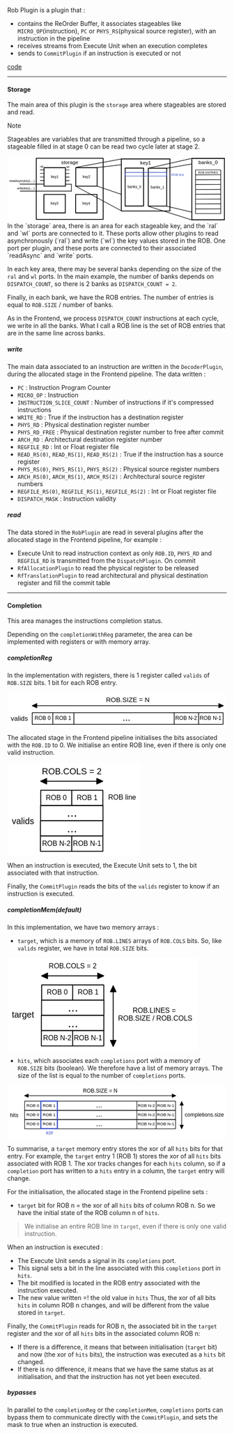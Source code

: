 Rob Plugin is a plugin that :
- contains the ReOrder Buffer, it associates stageables like `MICRO_OP`(instruction), `PC` or `PHYS_RS`(physical source register), with an instruction in the pipeline
- receives streams from Execute Unit when an execution completes
- sends to `CommitPlugin` if an instruction is executed or not

[code](https://github.com/SpinalHDL/NaxRiscv/blob/main/src/main/scala/naxriscv/misc/RobPlugin.scala)

___
#### Storage

The main area of this plugin is the `storage` area where stageables are stored and read.

> [!NOTE] 
> Stageables are variables that are transmitted through a pipeline, so a stageable filled in at stage 0 can be read two cycle later at stage 2.

<svg version="1.1" xmlns="http://www.w3.org/2000/svg" viewBox="0 0 1093.0381947654137 326.9893138153875" width="1093.0381947654137" height="326.9893138153875">
  <!-- svg-source:excalidraw -->
  
  <defs>
    <style class="style-fonts">
      @font-face {
        font-family: "Virgil";
        src: url("https://excalidraw.com/Virgil.woff2");
      }
      @font-face {
        font-family: "Cascadia";
        src: url("https://excalidraw.com/Cascadia.woff2");
      }
    </style>
  </defs>
  <rect x="0" y="0" width="1093.0381947654137" height="326.9893138153875" fill="#ffffff"></rect><g stroke-linecap="round" transform="translate(144.3067767038209 10) rotate(0 166.70339592942406 152.1282356295837)"><path d="M0 0 C84.71 0, 169.42 0, 333.41 0 M0 0 C99.77 0, 199.53 0, 333.41 0 M333.41 0 C333.41 116.28, 333.41 232.56, 333.41 304.26 M333.41 0 C333.41 75.03, 333.41 150.06, 333.41 304.26 M333.41 304.26 C247.17 304.26, 160.93 304.26, 0 304.26 M333.41 304.26 C200.56 304.26, 67.71 304.26, 0 304.26 M0 304.26 C0 206.93, 0 109.61, 0 0 M0 304.26 C0 194.81, 0 85.37, 0 0" stroke="#000000" stroke-width="4" fill="none"></path></g><g transform="translate(268.01017263324496 15) rotate(0 43 14.5)"><text x="43" y="23" font-family="Helvetica, Segoe UI Emoji" font-size="25.43648924732513px" fill="#000000" text-anchor="middle" style="white-space: pre;" direction="ltr">storage</text></g><g stroke-linecap="round" transform="translate(341.0714407516657 56.91379721511112) rotate(0 53.2904298462913 46.00284969637113)"><path d="M0 0 C26.21 0, 52.41 0, 106.58 0 M0 0 C24.23 0, 48.47 0, 106.58 0 M106.58 0 C106.58 27.66, 106.58 55.32, 106.58 92.01 M106.58 0 C106.58 26.26, 106.58 52.51, 106.58 92.01 M106.58 92.01 C79.55 92.01, 52.52 92.01, 0 92.01 M106.58 92.01 C75.58 92.01, 44.57 92.01, 0 92.01 M0 92.01 C0 57.22, 0 22.44, 0 0 M0 92.01 C0 68.61, 0 45.22, 0 0" stroke="#000000" stroke-width="4" fill="none"></path></g><g transform="translate(374.861870597957 92.41664691148225) rotate(0 19.5 10.5)"><text x="19.5" y="16" font-family="Helvetica, Segoe UI Emoji" font-size="18.052497138800483px" fill="#000000" text-anchor="middle" style="white-space: pre;" direction="ltr">key2</text></g><g stroke-linecap="round" transform="translate(183.02204625027184 56.91379721511112) rotate(0 53.2904298462913 46.00284969637113)"><path d="M0 0 C34.46 0, 68.92 0, 106.58 0 M0 0 C34.66 0, 69.32 0, 106.58 0 M106.58 0 C106.58 21.04, 106.58 42.07, 106.58 92.01 M106.58 0 C106.58 26.48, 106.58 52.96, 106.58 92.01 M106.58 92.01 C72.16 92.01, 37.73 92.01, 0 92.01 M106.58 92.01 C70.15 92.01, 33.72 92.01, 0 92.01 M0 92.01 C0 64.48, 0 36.96, 0 0 M0 92.01 C0 57.53, 0 23.05, 0 0" stroke="#000000" stroke-width="4" fill="none"></path></g><g transform="translate(216.81247609656316 92.41664691148225) rotate(0 19.5 10.5)"><text x="19.5" y="16" font-family="Helvetica, Segoe UI Emoji" font-size="18.052497138800483px" fill="#000000" text-anchor="middle" style="white-space: pre;" direction="ltr">key1</text></g><g stroke-linecap="round" transform="translate(340.3882301126107 189.9121349511544) rotate(0 53.2904298462913 46.00284969637112)"><path d="M0 0 C29.1 0, 58.2 0, 106.58 0 M0 0 C21.46 0, 42.91 0, 106.58 0 M106.58 0 C106.58 30.52, 106.58 61.05, 106.58 92.01 M106.58 0 C106.58 29.97, 106.58 59.94, 106.58 92.01 M106.58 92.01 C77.11 92.01, 47.64 92.01, 0 92.01 M106.58 92.01 C73.29 92.01, 40 92.01, 0 92.01 M0 92.01 C0 62.05, 0 32.1, 0 0 M0 92.01 C0 72.95, 0 53.9, 0 0" stroke="#000000" stroke-width="4" fill="none"></path></g><g transform="translate(374.178659958902 225.41498464752553) rotate(0 19.5 10.5)"><text x="19.5" y="16" font-family="Helvetica, Segoe UI Emoji" font-size="18.052497138800483px" fill="#000000" text-anchor="middle" style="white-space: pre;" direction="ltr">key4</text></g><g stroke-linecap="round" transform="translate(182.33883561121684 189.9121349511544) rotate(0 53.2904298462913 46.00284969637112)"><path d="M0 0 C28.05 0, 56.11 0, 106.58 0 M0 0 C39.54 0, 79.07 0, 106.58 0 M106.58 0 C106.58 27.11, 106.58 54.22, 106.58 92.01 M106.58 0 C106.58 18.42, 106.58 36.84, 106.58 92.01 M106.58 92.01 C76.35 92.01, 46.12 92.01, 0 92.01 M106.58 92.01 C79.86 92.01, 53.13 92.01, 0 92.01 M0 92.01 C0 61.47, 0 30.94, 0 0 M0 92.01 C0 68.76, 0 45.52, 0 0" stroke="#000000" stroke-width="4" fill="none"></path></g><g transform="translate(216.12926545750815 225.41498464752553) rotate(0 19.5 10.5)"><text x="19.5" y="16" font-family="Helvetica, Segoe UI Emoji" font-size="18.052497138800483px" fill="#000000" text-anchor="middle" style="white-space: pre;" direction="ltr">key3</text></g><g stroke-linecap="round"><g transform="translate(341.98238827040575 55.54737593700111) rotate(0 113.41296608313277 -20.95179293102052)"><path d="M0 0 C48.41 -8.94, 96.82 -17.89, 226.83 -41.9 M0 0 C48.03 -8.87, 96.07 -17.75, 226.83 -41.9" stroke="#000000" stroke-width="2" fill="none"></path></g></g><mask></mask><g stroke-linecap="round"><g transform="translate(341.0714407516657 149.3749703672234) rotate(0 113.41296608313277 61.033483755581486)"><path d="M0 0 C52.75 28.39, 105.5 56.77, 226.83 122.07 M0 0 C57.57 30.98, 115.14 61.96, 226.83 122.07" stroke="#000000" stroke-width="2" fill="none"></path></g></g><mask></mask><g stroke-linecap="round"><g transform="translate(447.19682668487826 148.46402284848338) rotate(0 180.82308246989442 61.94443127432151)"><path d="M0 0 C87.97 30.13, 175.93 60.27, 361.65 123.89 M0 0 C90.74 31.09, 181.49 62.17, 361.65 123.89" stroke="#000000" stroke-width="2" fill="none"></path></g></g><mask></mask><g stroke-linecap="round"><g transform="translate(448.1077742036183 56.45832345574115) rotate(0 181.73402998863443 -21.407266690390514)"><path d="M0 0 C76.44 -9, 152.87 -18.01, 363.47 -42.81 M0 0 C133.6 -15.74, 267.21 -31.48, 363.47 -42.81" stroke="#000000" stroke-width="2" fill="none"></path></g></g><mask></mask><g stroke-linecap="round" transform="translate(567.8973729179312 13.643790074960066) rotate(0 121.15601999242296 129.35454766108316)"><path d="M0 0 L242.31 0 L242.31 258.71 L0 258.71" stroke="none" stroke-width="0" fill="#ffffff"></path><path d="M0 0 C64.86 0, 129.72 0, 242.31 0 M0 0 C74.87 0, 149.74 0, 242.31 0 M242.31 0 C242.31 61.22, 242.31 122.44, 242.31 258.71 M242.31 0 C242.31 68.64, 242.31 137.28, 242.31 258.71 M242.31 258.71 C163.6 258.71, 84.9 258.71, 0 258.71 M242.31 258.71 C182.06 258.71, 121.8 258.71, 0 258.71 M0 258.71 C0 164.78, 0 70.85, 0 0 M0 258.71 C0 205.17, 0 151.64, 0 0" stroke="#000000" stroke-width="4" fill="none"></path></g><g transform="translate(661.5533929103542 18.643790074960066) rotate(0 27.5 14.5)"><text x="27.5" y="23" font-family="Helvetica, Segoe UI Emoji" font-size="25.40912937334252px" fill="#000000" text-anchor="middle" style="white-space: pre;" direction="ltr">key1</text></g><g stroke-linecap="round" transform="translate(587.0272708114717 59.1911660119612) rotate(0 46.00284969637113 94.2830681895923)"><path d="M0 0 C24.58 0, 49.15 0, 92.01 0 M0 0 C18.79 0, 37.59 0, 92.01 0 M92.01 0 C92.01 47.04, 92.01 94.08, 92.01 188.57 M92.01 0 C92.01 55.63, 92.01 111.27, 92.01 188.57 M92.01 188.57 C61.06 188.57, 30.11 188.57, 0 188.57 M92.01 188.57 C60.94 188.57, 29.87 188.57, 0 188.57 M0 188.57 C0 138.95, 0 89.33, 0 0 M0 188.57 C0 149.64, 0 110.71, 0 0" stroke="#000000" stroke-width="4" fill="none"></path></g><g transform="translate(598.5301205078429 142.9742342015535) rotate(0 34.5 10.5)"><text x="34.5" y="16" font-family="Helvetica, Segoe UI Emoji" font-size="18.023230635767536px" fill="#000000" text-anchor="middle" style="white-space: pre;" direction="ltr">banks_0</text></g><g stroke-linecap="round" transform="translate(702.2621319320845 59.646639771331195) rotate(0 46.00284969637113 94.2830681895923)"><path d="M0 0 C25.87 0, 51.73 0, 92.01 0 M0 0 C27.65 0, 55.31 0, 92.01 0 M92.01 0 C92.01 70.02, 92.01 140.04, 92.01 188.57 M92.01 0 C92.01 71.36, 92.01 142.73, 92.01 188.57 M92.01 188.57 C68.44 188.57, 44.88 188.57, 0 188.57 M92.01 188.57 C58.64 188.57, 25.27 188.57, 0 188.57 M0 188.57 C0 135.88, 0 83.19, 0 0 M0 188.57 C0 148.78, 0 109, 0 0" stroke="#000000" stroke-width="4" fill="none"></path></g><g transform="translate(713.7649816284556 143.4297079609235) rotate(0 34.5 10.5)"><text x="34.5" y="16" font-family="Helvetica, Segoe UI Emoji" font-size="18.023230635767536px" fill="#000000" text-anchor="middle" style="white-space: pre;" direction="ltr">banks_1</text></g><g stroke-linecap="round"><g transform="translate(704.9949744883045 59.1911660119612) rotate(0 107.03633345195263 -24.140109246610578)"><path d="M0 0 C43.39 -9.78, 86.77 -19.57, 214.07 -48.28 M0 0 C51.83 -11.69, 103.67 -23.38, 214.07 -48.28" stroke="#000000" stroke-width="2" fill="none"></path></g></g><mask></mask><g stroke-linecap="round"><g transform="translate(792.4459362873467 60.10211353070122) rotate(0 145.29612923903355 -24.595583005980586)"><path d="M0 0 C84.92 -14.37, 169.84 -28.75, 290.59 -49.19 M0 0 C66.93 -11.33, 133.86 -22.66, 290.59 -49.19" stroke="#000000" stroke-width="2" fill="none"></path></g></g><mask></mask><g stroke-linecap="round"><g transform="translate(701.8066581727145 248.66824990988582) rotate(0 108.85822848943266 34.16053195275083)"><path d="M0 0 C53.71 16.85, 107.42 33.71, 217.72 68.32 M0 0 C79.09 24.82, 158.17 49.64, 217.72 68.32" stroke="#000000" stroke-width="2" fill="none"></path></g></g><mask></mask><g stroke-linecap="round"><g transform="translate(793.8123575654568 248.66824990988582) rotate(0 143.9297079609235 33.70505819338082)"><path d="M0 0 C93.19 21.82, 186.37 43.64, 287.86 67.41 M0 0 C107.47 25.17, 214.95 50.34, 287.86 67.41" stroke="#000000" stroke-width="2" fill="none"></path></g></g><mask></mask><g stroke-linecap="round" transform="translate(919.5231151515798 10.910947518740045) rotate(0 81.074329167862 152.58370938895374)"><path d="M0 0 L162.15 0 L162.15 305.17 L0 305.17" stroke="none" stroke-width="0" fill="#ffffff"></path><path d="M0 0 C48.23 0, 96.46 0, 162.15 0 M0 0 C54.01 0, 108.02 0, 162.15 0 M162.15 0 C162.15 106.96, 162.15 213.92, 162.15 305.17 M162.15 0 C162.15 97.54, 162.15 195.07, 162.15 305.17 M162.15 305.17 C98.29 305.17, 34.42 305.17, 0 305.17 M162.15 305.17 C107.77 305.17, 53.38 305.17, 0 305.17 M0 305.17 C0 196.98, 0 88.8, 0 0 M0 305.17 C0 216.82, 0 128.46, 0 0" stroke="#000000" stroke-width="4" fill="none"></path></g><g transform="translate(952.0974443194417 15.910947518740045) rotate(0 48.5 14.5)"><text x="48.5" y="23" font-family="Helvetica, Segoe UI Emoji" font-size="25.358109722620664px" fill="#000000" text-anchor="middle" style="white-space: pre;" direction="ltr">banks_0</text></g><g stroke-linecap="round" transform="translate(937.7420655263802 68.30064119936142) rotate(0 62.85537879306156 108.48802301672093)"><path d="M0 0 L125.71 0 L125.71 216.98 L0 216.98" stroke="none" stroke-width="0" fill="#ffffff"></path><path d="M0 0 C30.11 0, 60.22 0, 125.71 0 M0 0 C45.36 0, 90.71 0, 125.71 0 M125.71 0 C125.71 51.54, 125.71 103.07, 125.71 216.98 M125.71 0 C125.71 64.97, 125.71 129.95, 125.71 216.98 M125.71 216.98 C78.15 216.98, 30.59 216.98, 0 216.98 M125.71 216.98 C90.38 216.98, 55.04 216.98, 0 216.98 M0 216.98 C0 154.68, 0 92.39, 0 0 M0 216.98 C0 165.47, 0 113.96, 0 0" stroke="#000000" stroke-width="2" fill="none"></path></g><g stroke-linecap="round"><g transform="translate(938.0091002283018 92.66737923941119) rotate(0 62.474864540465774 -0.2192100510191608)"><path d="M0 0 C49.47 -0.17, 98.94 -0.35, 124.95 -0.44 M0 0 C34.33 -0.12, 68.66 -0.24, 124.95 -0.44" stroke="#000000" stroke-width="2" fill="none"></path></g></g><mask></mask><g stroke-linecap="round"><g transform="translate(938.228310279321 116.99969490254) rotate(0 62.474864540465774 -0.2192100510191608)"><path d="M0 0 C43.71 -0.15, 87.43 -0.31, 124.95 -0.44 M0 0 C38.07 -0.13, 76.14 -0.27, 124.95 -0.44" stroke="#000000" stroke-width="2" fill="none"></path></g></g><mask></mask><g stroke-linecap="round"><g transform="translate(938.228310279321 140.6743804126112) rotate(0 62.474864540465774 -0.2192100510191608)"><path d="M0 0 C35.88 -0.13, 71.76 -0.25, 124.95 -0.44 M0 0 C30.86 -0.11, 61.72 -0.22, 124.95 -0.44" stroke="#000000" stroke-width="2" fill="none"></path></g></g><mask></mask><g stroke-linecap="round"><g transform="translate(938.6667303813595 165.66432622879753) rotate(0 62.474864540465774 -0.2192100510191608)"><path d="M0 0 C27.56 -0.1, 55.13 -0.19, 124.95 -0.44 M0 0 C46.14 -0.16, 92.27 -0.32, 124.95 -0.44" stroke="#000000" stroke-width="2" fill="none"></path></g></g><mask></mask><g stroke-linecap="round"><g transform="translate(937.8994952027923 189.22940671335914) rotate(0 62.474864540465774 -0.2192100510191608)"><path d="M0 0 C48.17 -0.17, 96.34 -0.34, 124.95 -0.44 M0 0 C37.31 -0.13, 74.63 -0.26, 124.95 -0.44" stroke="#000000" stroke-width="2" fill="none"></path></g></g><mask></mask><g stroke-linecap="round"><g transform="translate(938.1187052538114 213.56172237648795) rotate(0 62.474864540465774 -0.2192100510191608)"><path d="M0 0 C38.84 -0.14, 77.67 -0.27, 124.95 -0.44 M0 0 C47.12 -0.17, 94.24 -0.33, 124.95 -0.44" stroke="#000000" stroke-width="2" fill="none"></path></g></g><mask></mask><g stroke-linecap="round"><g transform="translate(938.1187052538114 237.23640788655914) rotate(0 62.474864540465774 -0.2192100510191608)"><path d="M0 0 C36.43 -0.13, 72.86 -0.26, 124.95 -0.44 M0 0 C41.42 -0.15, 82.85 -0.29, 124.95 -0.44" stroke="#000000" stroke-width="2" fill="none"></path></g></g><mask></mask><g stroke-linecap="round"><g transform="translate(938.5571253558498 262.2263537027455) rotate(0 62.474864540465774 -0.21921005101916435)"><path d="M0 0 C31.01 -0.11, 62.02 -0.22, 124.95 -0.44 M0 0 C39.33 -0.14, 78.67 -0.28, 124.95 -0.44" stroke="#000000" stroke-width="2" fill="none"></path></g></g><mask></mask><g transform="translate(950.7868401332016 72.89907503939165) rotate(0 49.646639771331195 8.198527668660205)"><text x="49.64663977133121" y="13.397055337320399" font-family="Helvetica, Segoe UI Emoji" font-size="14.575160299840356px" fill="#000000" text-anchor="middle" style="white-space: pre;" direction="ltr">ROB ENTRIES</text></g><g stroke-linecap="round"><g transform="translate(181.37607042981062 67.8696377895711) rotate(0 -8.579599430287715 0)"><path d="M0 0 C-4.97 0, -9.94 0, -17.16 0 M0 0 C-5.55 0, -11.1 0, -17.16 0" stroke="#000000" stroke-width="2" fill="none"></path></g></g><mask></mask><g stroke-linecap="round"><g transform="translate(181.37607042981062 85.5879339145803) rotate(0 -8.579599430287715 0)"><path d="M0 0 C-5.83 0, -11.66 0, -17.16 0 M0 0 C-4.19 0, -8.38 0, -17.16 0" stroke="#000000" stroke-width="2" fill="none"></path></g></g><mask></mask><g stroke-linecap="round"><g transform="translate(181.37607042981062 103.30623003958951) rotate(0 -8.579599430287715 0)"><path d="M0 0 C-6.56 0, -13.13 0, -17.16 0 M0 0 C-4.47 0, -8.94 0, -17.16 0" stroke="#000000" stroke-width="2" fill="none"></path></g></g><mask></mask><g stroke-linecap="round"><g transform="translate(181.37607042981062 121.02452616459868) rotate(0 -8.579599430287715 0)"><path d="M0 0 C-5.08 0, -10.16 0, -17.16 0 M0 0 C-6.25 0, -12.5 0, -17.16 0" stroke="#000000" stroke-width="2" fill="none"></path></g></g><mask></mask><g stroke-linecap="round"><g transform="translate(181.9866428800426 138.74282228960791) rotate(0 -59.439968470615156 0)"><path d="M0 0 C-34.02 0, -68.04 0, -118.88 0 M0 0 C-47.15 0, -94.29 0, -118.88 0" stroke="#000000" stroke-width="2" fill="none"></path></g></g><mask></mask><g stroke-linecap="round"><g transform="translate(308.69613824731505 68.26946813507351) rotate(0 -8.579599430287729 0)"><path d="M0 0 C-5.43 0, -10.86 0, -17.16 0 M0 0 C-4.05 0, -8.09 0, -17.16 0" stroke="#000000" stroke-width="2" fill="none"></path></g></g><mask></mask><g stroke-linecap="round"><g transform="translate(308.69613824731505 85.98776426008274) rotate(0 -8.579599430287729 0)"><path d="M0 0 C-3.54 0, -7.08 0, -17.16 0 M0 0 C-4.54 0, -9.07 0, -17.16 0" stroke="#000000" stroke-width="2" fill="none"></path></g></g><mask></mask><g stroke-linecap="round"><g transform="translate(308.69613824731505 103.70606038509192) rotate(0 -8.579599430287729 0)"><path d="M0 0 C-5.36 0, -10.71 0, -17.16 0 M0 0 C-6.46 0, -12.91 0, -17.16 0" stroke="#000000" stroke-width="2" fill="none"></path></g></g><mask></mask><g stroke-linecap="round"><g transform="translate(308.69613824731505 121.42435651010109) rotate(0 -8.579599430287729 0)"><path d="M0 0 C-5.48 0, -10.96 0, -17.16 0 M0 0 C-6.54 0, -13.08 0, -17.16 0" stroke="#000000" stroke-width="2" fill="none"></path></g></g><mask></mask><g stroke-linecap="round"><g transform="translate(319.3305183980359 173.6453082352267) rotate(0 -13.89678950564813 -17.251327800058192)"><path d="M0 0 C0 -8.87, -0.01 -17.74, -0.02 -34.24 M0 0 C-0.01 -13.25, -0.01 -26.5, -0.02 -34.24 M-0.02 -34.24 C-8.62 -34.32, -17.22 -34.4, -27.79 -34.5 M-0.02 -34.24 C-8.77 -34.32, -17.53 -34.4, -27.79 -34.5" stroke="#000000" stroke-width="2" fill="none"></path></g></g><mask></mask><g transform="translate(162.66295798778026 43.59001101616076) rotate(0 8.654001428030199 8.198527668660205)"><text x="8.654001428030211" y="13.397055337320399" font-family="Helvetica, Segoe UI Emoji" font-size="14.575160299840356px" fill="#000000" text-anchor="middle" style="white-space: pre;" direction="ltr">ral</text></g><g transform="translate(294.5270932870476 45.909771380452696) rotate(0 7.287580149920174 8.198527668660205)"><text x="7.287580149920178" y="13.397055337320399" font-family="Helvetica, Segoe UI Emoji" font-size="14.575160299840356px" fill="#000000" text-anchor="middle" style="white-space: pre;" direction="ltr">wl</text></g><g stroke-linecap="round"><g transform="translate(64.32785083927627 173.59108173183455) rotate(0 127.61060517521915 0)"><path d="M0 0 C96.99 0, 193.98 0, 255.22 0 M0 0 C75.12 0, 150.24 0, 255.22 0" stroke="#000000" stroke-width="2" fill="none"></path></g></g><mask></mask><g transform="translate(48.074207052265706 150.8713971770767) rotate(0 44.18095465889107 8.198527668660205)"><text x="44.180954658891075" y="13.397055337320399" font-family="Helvetica, Segoe UI Emoji" font-size="14.575160299840354px" fill="#000000" text-anchor="middle" style="white-space: pre;" direction="ltr">write(key1,...)</text></g><g transform="translate(10 114.34056898307722) rotate(0 63.31085255243153 8.198527668660205)"><text x="63.31085255243154" y="13.397055337320399" font-family="Helvetica, Segoe UI Emoji" font-size="14.575160299840356px" fill="#000000" text-anchor="middle" style="white-space: pre;" direction="ltr">readAsync(key1,...)</text></g><g stroke-linecap="round" transform="translate(587.4424535763404 80.7254752456532) rotate(0 103.33223080894074 8.96235298439538)"><path d="M0 0 C81.22 0, 162.44 0, 206.66 0 M0 0 C65.52 0, 131.05 0, 206.66 0 M206.66 0 C206.66 4.01, 206.66 8.02, 206.66 17.92 M206.66 0 C206.66 3.96, 206.66 7.92, 206.66 17.92 M206.66 17.92 C148.89 17.92, 91.12 17.92, 0 17.92 M206.66 17.92 C128.18 17.92, 49.7 17.92, 0 17.92 M0 17.92 C0 14.08, 0 10.23, 0 0 M0 17.92 C0 12.14, 0 6.35, 0 0" stroke="#364fc7" stroke-width="2" fill="none"></path></g><g transform="translate(815.8983660730456 82.5213582923435) rotate(0 32.5 9)"><text x="32.5" y="14" font-family="Helvetica, Segoe UI Emoji" font-size="16px" fill="#364fc7" text-anchor="middle" style="white-space: pre;" direction="ltr">ROB line</text></g></svg>
In the `storage` area, there is an area for each stageable key, and the `ral` and `wl` ports are connected to it. These ports allow other plugins to read asynchronously (`ral`) and write (`wl`) the key values stored in the ROB. One port per plugin, and these ports are connected to their associated `readAsync` and `write` ports.

In each key area, there may be several banks depending on the size of the `ral` and `wl` ports. In the main example, the number of banks depends on `DISPATCH_COUNT`, so there is 2 banks as `DISPATCH_COUNT = 2`.

Finally, in each bank, we have the ROB entries. 
The number of entries is equal to `ROB.SIZE` / number of banks.

As in the Frontend, we process `DISPATCH_COUNT` instructions at each cycle, we write in all the banks. What I call a ROB line is the set of ROB entries that are in the same line across banks.

##### write

The main data associated to an instruction are written in the `DecoderPlugin`, during the allocated stage in the Frontend pipeline. 
The data written :
- `PC` : Instruction Program Counter
- `MICRO_OP` : Instruction
- `INSTRUCTION_SLICE_COUNT` : Number of instructions if it's compressed instructions
- `WRITE_RD` : True if the instruction has a destination register
- `PHYS_RD` : Physical destination register number
- `PHYS_RD_FREE` : Physical destination register number to free after commit
- `ARCH_RD` : Architectural destination register number
- `REGFILE_RD` : Int or Float register file
- `READ_RS(0)`, `READ_RS(1)`, `READ_RS(2)` : True if the instruction has a source register
- `PHYS_RS(0)`, `PHYS_RS(1)`, `PHYS_RS(2)` : Physical source register numbers
- `ARCH_RS(0)`, `ARCH_RS(1)`, `ARCH_RS(2)` : Architectural source register numbers
- `REGFILE_RS(0)`, `REGFILE_RS(1)`, `REGFILE_RS(2)`  : Int or Float register file
- `DISPATCH_MASK` : Instruction validity

##### read

The data stored in the `RobPlugin` are read in several plugins after the allocated stage in the Frontend pipeline, for example :
- Execute Unit to read instruction context as only `ROB.ID`, `PHYS_RD` and `REGFILE_RD` is transmitted from the `DispatchPlugin`.
On commit
- `RfAllocationPlugin` to read the physical register to be released
- `RfTranslationPlugin` to read architectural and physical destination register and fill the commit table

___
#### Completion

This area manages the instructions completion status.

Depending on the `completionWithReg` parameter, the area can be implemented with registers or with memory array.

##### completionReg

In the implementation with registers, there is 1 register called  `valids` of `ROB.SIZE` bits.
1 bit for each ROB entry.

<svg version="1.1" xmlns="http://www.w3.org/2000/svg" viewBox="0 0 655.6296296296296 105.21124403523518" width="655.6296296296296" height="105.21124403523518">
  <!-- svg-source:excalidraw -->
  
  <defs>
    <style class="style-fonts">
      @font-face {
        font-family: "Virgil";
        src: url("https://excalidraw.com/Virgil.woff2");
      }
      @font-face {
        font-family: "Cascadia";
        src: url("https://excalidraw.com/Cascadia.woff2");
      }
    </style>
  </defs>
  <rect x="0" y="0" width="655.6296296296296" height="105.21124403523518" fill="#ffffff"></rect><g stroke-linecap="round" transform="translate(74.51851851851865 60.396429220420316) rotate(0 285.1851851851851 17.40740740740742)"><path d="M0 0 C120.56 0, 241.13 0, 570.37 0 M0 0 C200.93 0, 401.85 0, 570.37 0 M570.37 0 C570.37 8.81, 570.37 17.63, 570.37 34.81 M570.37 0 C570.37 10.8, 570.37 21.6, 570.37 34.81 M570.37 34.81 C357.47 34.81, 144.57 34.81, 0 34.81 M570.37 34.81 C413.2 34.81, 256.02 34.81, 0 34.81 M0 34.81 C0 22.77, 0 10.73, 0 0 M0 34.81 C0 25.19, 0 15.57, 0 0" stroke="#000000" stroke-width="2" fill="none"></path></g><g transform="translate(10 66.45198477597592) rotate(0 26 11.5)"><text x="26" y="18" font-family="Helvetica, Segoe UI Emoji" font-size="20px" fill="#000000" text-anchor="middle" style="white-space: pre;" direction="ltr">valids</text></g><g stroke-linecap="round"><g transform="translate(136 61.13716996116108) rotate(0 0 17.037037037037024)"><path d="M0 0 C0 7.22, 0 14.44, 0 34.07 M0 0 C0 6.83, 0 13.67, 0 34.07" stroke="#000000" stroke-width="2" fill="none"></path></g></g><mask></mask><g stroke-linecap="round"><g transform="translate(198.96296296296293 61.137169961161135) rotate(0 0 17.037037037037024)"><path d="M0 0 C0 12.5, 0 25, 0 34.07 M0 0 C0 7.73, 0 15.47, 0 34.07" stroke="#000000" stroke-width="2" fill="none"></path></g></g><mask></mask><g stroke-linecap="round"><g transform="translate(571.7283185601585 61.13716996116108) rotate(0 0 17.037037037037024)"><path d="M0 0 C0 8.32, 0 16.64, 0 34.07 M0 0 C0 10.93, 0 21.86, 0 34.07" stroke="#000000" stroke-width="2" fill="none"></path></g></g><mask></mask><g stroke-linecap="round"><g transform="translate(498.78586797757464 60.39642922042049) rotate(0 0 17.037037037037024)"><path d="M0 0 C0 7.58, 0 15.17, 0 34.07 M0 0 C0 11.62, 0 23.25, 0 34.07" stroke="#000000" stroke-width="2" fill="none"></path></g></g><mask></mask><g transform="translate(343.99999999999994 59.489021813012926) rotate(0 12 16)"><text x="12" y="25" font-family="Helvetica, Segoe UI Emoji" font-size="28px" fill="#000000" text-anchor="middle" style="white-space: pre;" direction="ltr">...</text></g><g transform="translate(294.0740740740741 10) rotate(0 66 11.5)"><text x="66" y="18" font-family="Helvetica, Segoe UI Emoji" font-size="20px" fill="#000000" text-anchor="middle" style="white-space: pre;" direction="ltr">ROB.SIZE = N</text></g><g stroke-linecap="round"><g transform="translate(74.51851851851853 39.65568847967961) rotate(0 285.55555555555554 0)"><path d="M0 0 C197.34 0, 394.68 0, 571.11 0 M0 0 C207.52 0, 415.03 0, 571.11 0" stroke="#000000" stroke-width="2" fill="none"></path></g><g transform="translate(74.51851851851853 39.65568847967961) rotate(0 285.55555555555554 0)"><path d="M0 0 L13.59 -6.34 L13.59 6.34 L0 0" stroke="none" stroke-width="0" fill="#000000" fill-rule="evenodd"></path><path d="M0 0 C4.7 -2.19, 9.39 -4.38, 13.59 -6.34 M0 0 C4.94 -2.3, 9.88 -4.61, 13.59 -6.34 M13.59 -6.34 C13.59 -3.68, 13.59 -1.02, 13.59 6.34 M13.59 -6.34 C13.59 -2.88, 13.59 0.58, 13.59 6.34 M13.59 6.34 C8.58 4, 3.57 1.67, 0 0 M13.59 6.34 C9.25 4.31, 4.9 2.28, 0 0 M0 0 C0 0, 0 0, 0 0 M0 0 C0 0, 0 0, 0 0" stroke="#000000" stroke-width="2" fill="none"></path></g><g transform="translate(74.51851851851853 39.65568847967961) rotate(0 285.55555555555554 0)"><path d="M571.11 0 L557.52 6.34 L557.52 -6.34 L571.11 0" stroke="none" stroke-width="0" fill="#000000" fill-rule="evenodd"></path><path d="M571.11 0 C566.41 2.19, 561.72 4.38, 557.52 6.34 M571.11 0 C566.17 2.3, 561.23 4.61, 557.52 6.34 M557.52 6.34 C557.52 3.68, 557.52 1.02, 557.52 -6.34 M557.52 6.34 C557.52 2.88, 557.52 -0.58, 557.52 -6.34 M557.52 -6.34 C562.53 -4, 567.54 -1.67, 571.11 0 M557.52 -6.34 C561.86 -4.31, 566.21 -2.28, 571.11 0 M571.11 0 C571.11 0, 571.11 0, 571.11 0 M571.11 0 C571.11 0, 571.11 0, 571.11 0" stroke="#000000" stroke-width="2" fill="none"></path></g></g><mask></mask><g transform="translate(80.99999999999994 68.4837502774748) rotate(0 24.5 9)"><text x="24.5" y="14" font-family="Helvetica, Segoe UI Emoji" font-size="16px" fill="#000000" text-anchor="middle" style="white-space: pre;" direction="ltr">ROB 0</text></g><g transform="translate(142.61111111111114 68.4837502774748) rotate(0 24.5 9)"><text x="24.5" y="14" font-family="Helvetica, Segoe UI Emoji" font-size="16px" fill="#000000" text-anchor="middle" style="white-space: pre;" direction="ltr">ROB 1</text></g><g transform="translate(501.5170745249234 68.4837502774748) rotate(0 33 9)"><text x="33" y="14" font-family="Helvetica, Segoe UI Emoji" font-size="16px" fill="#000000" text-anchor="middle" style="white-space: pre;" direction="ltr">ROB N-2</text></g><g transform="translate(574.2882060964989 68.4837502774748) rotate(0 33 9)"><text x="33" y="14" font-family="Helvetica, Segoe UI Emoji" font-size="16px" fill="#000000" text-anchor="middle" style="white-space: pre;" direction="ltr">ROB N-1</text></g></svg>

The allocated stage in the Frontend pipeline initialises the bits associated with the `ROB.ID` to 0. 
We initialise an entire ROB line, even if there is only one valid instruction.

<svg version="1.1" xmlns="http://www.w3.org/2000/svg" viewBox="0 0 306.279729438948 214.42469740578298" width="306.279729438948" height="214.42469740578298">
  <!-- svg-source:excalidraw -->
  
  <defs>
    <style class="style-fonts">
      @font-face {
        font-family: "Virgil";
        src: url("https://excalidraw.com/Virgil.woff2");
      }
      @font-face {
        font-family: "Cascadia";
        src: url("https://excalidraw.com/Cascadia.woff2");
      }
    </style>
  </defs>
  <rect x="0" y="0" width="306.279729438948" height="214.42469740578298" fill="#ffffff"></rect><g stroke-linecap="round" transform="translate(76.76184915597759 64.47277865492953) rotate(0 71.36818371453695 17.407407407407447)"><path d="M0 0 C56.13 0, 112.26 0, 142.74 0 M0 0 C47.36 0, 94.72 0, 142.74 0 M142.74 0 C142.74 9.73, 142.74 19.46, 142.74 34.81 M142.74 0 C142.74 12.99, 142.74 25.99, 142.74 34.81 M142.74 34.81 C92.06 34.81, 41.38 34.81, 0 34.81 M142.74 34.81 C110.95 34.81, 79.16 34.81, 0 34.81 M0 34.81 C0 21.82, 0 8.83, 0 0 M0 34.81 C0 26.55, 0 18.29, 0 0" stroke="#000000" stroke-width="2" fill="none"></path></g><g transform="translate(10 123.80743685013363) rotate(0 26 11.5)"><text x="26" y="18" font-family="Helvetica, Segoe UI Emoji" font-size="20px" fill="#000000" text-anchor="middle" style="white-space: pre;" direction="ltr">valids</text></g><g stroke-linecap="round"><g transform="translate(148.01991602713815 65.21351939567029) rotate(0 0 17.03703703703701)"><path d="M0 0 C0 9, 0 18, 0 34.07 M0 0 C0 10.54, 0 21.08, 0 34.07" stroke="#000000" stroke-width="2" fill="none"></path></g></g><mask></mask><g transform="translate(79.09192015041094 10) rotate(0 69 11.5)"><text x="69" y="18" font-family="Helvetica, Segoe UI Emoji" font-size="20px" fill="#000000" text-anchor="middle" style="white-space: pre;" direction="ltr">ROB.COLS = 2</text></g><g stroke-linecap="round"><g transform="translate(76.76184915597736 43.73203791418882) rotate(0 71.17340651413187 0)"><path d="M0 0 C45.57 0, 91.14 0, 142.35 0 M0 0 C31.62 0, 63.24 0, 142.35 0" stroke="#000000" stroke-width="2" fill="none"></path></g><g transform="translate(76.76184915597736 43.73203791418882) rotate(0 71.17340651413187 0)"><path d="M0 0 L13.59 -6.34 L13.59 6.34 L0 0" stroke="none" stroke-width="0" fill="#000000" fill-rule="evenodd"></path><path d="M0 0 C4.35 -2.03, 8.7 -4.06, 13.59 -6.34 M0 0 C3.02 -1.41, 6.04 -2.82, 13.59 -6.34 M13.59 -6.34 C13.59 -3.37, 13.59 -0.4, 13.59 6.34 M13.59 -6.34 C13.59 -1.38, 13.59 3.59, 13.59 6.34 M13.59 6.34 C9.14 4.26, 4.68 2.18, 0 0 M13.59 6.34 C10.19 4.75, 6.78 3.16, 0 0 M0 0 C0 0, 0 0, 0 0 M0 0 C0 0, 0 0, 0 0" stroke="#000000" stroke-width="2" fill="none"></path></g><g transform="translate(76.76184915597736 43.73203791418882) rotate(0 71.17340651413187 0)"><path d="M142.35 0 L128.75 6.34 L128.75 -6.34 L142.35 0" stroke="none" stroke-width="0" fill="#000000" fill-rule="evenodd"></path><path d="M142.35 0 C137.99 2.03, 133.64 4.06, 128.75 6.34 M142.35 0 C139.33 1.41, 136.31 2.82, 128.75 6.34 M128.75 6.34 C128.75 3.37, 128.75 0.4, 128.75 -6.34 M128.75 6.34 C128.75 1.38, 128.75 -3.59, 128.75 -6.34 M128.75 -6.34 C133.21 -4.26, 137.66 -2.18, 142.35 0 M128.75 -6.34 C132.16 -4.75, 135.57 -3.16, 142.35 0 M142.35 0 C142.35 0, 142.35 0, 142.35 0 M142.35 0 C142.35 0, 142.35 0, 142.35 0" stroke="#000000" stroke-width="2" fill="none"></path></g></g><mask></mask><g transform="translate(88.03906424116178 72.56009971198404) rotate(0 24.5 9)"><text x="24.5" y="14" font-family="Helvetica, Segoe UI Emoji" font-size="16px" fill="#000000" text-anchor="middle" style="white-space: pre;" direction="ltr">ROB 0</text></g><g transform="translate(159.02577905164424 72.56009971198404) rotate(0 24.5 9)"><text x="24.5" y="14" font-family="Helvetica, Segoe UI Emoji" font-size="16px" fill="#000000" text-anchor="middle" style="white-space: pre;" direction="ltr">ROB 1</text></g><g stroke-linecap="round" transform="translate(76.45169113295992 99.3910265943764) rotate(0 71.64860004421932 17.40740740740742)"><path d="M0 0 C30.85 0, 61.7 0, 143.3 0 M0 0 C38.74 0, 77.47 0, 143.3 0 M143.3 0 C143.3 11.64, 143.3 23.29, 143.3 34.81 M143.3 0 C143.3 13.47, 143.3 26.95, 143.3 34.81 M143.3 34.81 C94.54 34.81, 45.78 34.81, 0 34.81 M143.3 34.81 C94.08 34.81, 44.87 34.81, 0 34.81 M0 34.81 C0 23.83, 0 12.84, 0 0 M0 34.81 C0 21.17, 0 7.52, 0 0" stroke="#000000" stroke-width="2" fill="none"></path></g><g stroke-linecap="round" transform="translate(76.12504419820624 134.22323637047162) rotate(0 71.72519890217622 17.40740740740742)"><path d="M0 0 C56.96 0, 113.93 0, 143.45 0 M0 0 C38.38 0, 76.76 0, 143.45 0 M143.45 0 C143.45 8.66, 143.45 17.32, 143.45 34.81 M143.45 0 C143.45 8.15, 143.45 16.31, 143.45 34.81 M143.45 34.81 C102.97 34.81, 62.5 34.81, 0 34.81 M143.45 34.81 C89.87 34.81, 36.29 34.81, 0 34.81 M0 34.81 C0 26.66, 0 18.51, 0 0 M0 34.81 C0 22.59, 0 10.37, 0 0" stroke="#000000" stroke-width="2" fill="none"></path></g><g stroke-linecap="round" transform="translate(76.12504419820618 169.60988259096814) rotate(0 71.7005582485098 17.40740740740742)"><path d="M0 0 C46.54 0, 93.08 0, 143.4 0 M0 0 C29.92 0, 59.85 0, 143.4 0 M143.4 0 C143.4 10.2, 143.4 20.4, 143.4 34.81 M143.4 0 C143.4 11.64, 143.4 23.29, 143.4 34.81 M143.4 34.81 C105.45 34.81, 67.5 34.81, 0 34.81 M143.4 34.81 C113.18 34.81, 82.95 34.81, 0 34.81 M0 34.81 C0 21.59, 0 8.36, 0 0 M0 34.81 C0 27.6, 0 20.38, 0 0" stroke="#000000" stroke-width="2" fill="none"></path></g><g stroke-linecap="round"><g transform="translate(148.01991602713815 169.78979067234417) rotate(0 0 17.03703703703701)"><path d="M0 0 C0 7.26, 0 14.51, 0 34.07 M0 0 C0 12.88, 0 25.75, 0 34.07" stroke="#000000" stroke-width="2" fill="none"></path></g></g><mask></mask><g transform="translate(136.59999923373715 100.4172513140229) rotate(0 12 16)"><text x="12" y="25" font-family="Helvetica, Segoe UI Emoji" font-size="28px" fill="#000000" text-anchor="middle" style="white-space: pre;" direction="ltr">...</text></g><g transform="translate(150.29928593428133 177.82682770938118) rotate(0 33 9)"><text x="33" y="14" font-family="Helvetica, Segoe UI Emoji" font-size="16px" fill="#000000" text-anchor="middle" style="white-space: pre;" direction="ltr">ROB N-1</text></g><g transform="translate(79.49314490673851 177.82682770938118) rotate(0 33 9)"><text x="33" y="14" font-family="Helvetica, Segoe UI Emoji" font-size="16px" fill="#000000" text-anchor="middle" style="white-space: pre;" direction="ltr">ROB N-2</text></g><g transform="translate(231.27972943894798 72.02879349229283) rotate(0 32.5 9)"><text x="32.5" y="14" font-family="Helvetica, Segoe UI Emoji" font-size="16px" fill="#000000" text-anchor="middle" style="white-space: pre;" direction="ltr">ROB line</text></g><g transform="translate(136.59999923373715 136.20547292504176) rotate(0 12 16)"><text x="12" y="25" font-family="Helvetica, Segoe UI Emoji" font-size="28px" fill="#000000" text-anchor="middle" style="white-space: pre;" direction="ltr">...</text></g></svg>

When an instruction is executed, the Execute Unit sets to 1, the bit associated with that instruction.

Finally, the `CommitPlugin` reads the bits of the `valids` register to know if an instruction is executed.

##### completionMem(default)

In this implementation, we have two memory arrays :
- `target`, which is a memory of `ROB.LINES` arrays of `ROB.COLS` bits. So, like `valids` register, we have in total `ROB.SIZE` bits. 

<svg version="1.1" xmlns="http://www.w3.org/2000/svg" viewBox="0 0 435.70033067890995 212.9609811483577" width="435.70033067890995" height="212.9609811483577">
  <!-- svg-source:excalidraw -->
  
  <defs>
    <style class="style-fonts">
      @font-face {
        font-family: "Virgil";
        src: url("https://excalidraw.com/Virgil.woff2");
      }
      @font-face {
        font-family: "Cascadia";
        src: url("https://excalidraw.com/Cascadia.woff2");
      }
    </style>
  </defs>
  <rect x="0" y="0" width="435.70033067890995" height="212.9609811483577" fill="#ffffff"></rect><g stroke-linecap="round" transform="translate(78.9215562999936 61.97277865492953) rotate(0 71.36818371453695 17.407407407407447)"><path d="M0 0 C56.13 0, 112.26 0, 142.74 0 M0 0 C47.36 0, 94.72 0, 142.74 0 M142.74 0 C142.74 9.73, 142.74 19.46, 142.74 34.81 M142.74 0 C142.74 12.99, 142.74 25.99, 142.74 34.81 M142.74 34.81 C92.06 34.81, 41.38 34.81, 0 34.81 M142.74 34.81 C110.95 34.81, 79.16 34.81, 0 34.81 M0 34.81 C0 21.82, 0 8.83, 0 0 M0 34.81 C0 26.55, 0 18.29, 0 0" stroke="#000000" stroke-width="2" fill="none"></path></g><g stroke-linecap="round"><g transform="translate(150.17962317115416 62.71351939567029) rotate(0 0 17.03703703703701)"><path d="M0 0 C0 9, 0 18, 0 34.07 M0 0 C0 10.54, 0 21.08, 0 34.07" stroke="#000000" stroke-width="2" fill="none"></path></g></g><mask></mask><g transform="translate(94.75162729442695 10) rotate(0 55.5 9)"><text x="55.5" y="14" font-family="Helvetica, Segoe UI Emoji" font-size="16px" fill="#000000" text-anchor="middle" style="white-space: pre;" direction="ltr">ROB.COLS = 2</text></g><g stroke-linecap="round"><g transform="translate(78.92155629999337 41.23203791418882) rotate(0 71.17340651413187 0)"><path d="M0 0 C45.57 0, 91.14 0, 142.35 0 M0 0 C31.62 0, 63.24 0, 142.35 0" stroke="#000000" stroke-width="2" fill="none"></path></g><g transform="translate(78.92155629999337 41.23203791418882) rotate(0 71.17340651413187 0)"><path d="M0 0 L13.59 -6.34 L13.59 6.34 L0 0" stroke="none" stroke-width="0" fill="#000000" fill-rule="evenodd"></path><path d="M0 0 C4.35 -2.03, 8.7 -4.06, 13.59 -6.34 M0 0 C3.02 -1.41, 6.04 -2.82, 13.59 -6.34 M13.59 -6.34 C13.59 -3.37, 13.59 -0.4, 13.59 6.34 M13.59 -6.34 C13.59 -1.38, 13.59 3.59, 13.59 6.34 M13.59 6.34 C9.14 4.26, 4.68 2.18, 0 0 M13.59 6.34 C10.19 4.75, 6.78 3.16, 0 0 M0 0 C0 0, 0 0, 0 0 M0 0 C0 0, 0 0, 0 0" stroke="#000000" stroke-width="2" fill="none"></path></g><g transform="translate(78.92155629999337 41.23203791418882) rotate(0 71.17340651413187 0)"><path d="M142.35 0 L128.75 6.34 L128.75 -6.34 L142.35 0" stroke="none" stroke-width="0" fill="#000000" fill-rule="evenodd"></path><path d="M142.35 0 C137.99 2.03, 133.64 4.06, 128.75 6.34 M142.35 0 C139.33 1.41, 136.31 2.82, 128.75 6.34 M128.75 6.34 C128.75 3.37, 128.75 0.4, 128.75 -6.34 M128.75 6.34 C128.75 1.38, 128.75 -3.59, 128.75 -6.34 M128.75 -6.34 C133.21 -4.26, 137.66 -2.18, 142.35 0 M128.75 -6.34 C132.16 -4.75, 135.57 -3.16, 142.35 0 M142.35 0 C142.35 0, 142.35 0, 142.35 0 M142.35 0 C142.35 0, 142.35 0, 142.35 0" stroke="#000000" stroke-width="2" fill="none"></path></g></g><mask></mask><g transform="translate(90.19877138517779 70.06009971198404) rotate(0 24.5 9)"><text x="24.5" y="14" font-family="Helvetica, Segoe UI Emoji" font-size="16px" fill="#000000" text-anchor="middle" style="white-space: pre;" direction="ltr">ROB 0</text></g><g transform="translate(161.18548619566025 70.06009971198404) rotate(0 24.5 9)"><text x="24.5" y="14" font-family="Helvetica, Segoe UI Emoji" font-size="16px" fill="#000000" text-anchor="middle" style="white-space: pre;" direction="ltr">ROB 1</text></g><g stroke-linecap="round" transform="translate(78.61139827697593 96.8910265943764) rotate(0 71.64860004421932 17.40740740740742)"><path d="M0 0 C30.85 0, 61.7 0, 143.3 0 M0 0 C38.74 0, 77.47 0, 143.3 0 M143.3 0 C143.3 11.64, 143.3 23.29, 143.3 34.81 M143.3 0 C143.3 13.47, 143.3 26.95, 143.3 34.81 M143.3 34.81 C94.54 34.81, 45.78 34.81, 0 34.81 M143.3 34.81 C94.08 34.81, 44.87 34.81, 0 34.81 M0 34.81 C0 23.83, 0 12.84, 0 0 M0 34.81 C0 21.17, 0 7.52, 0 0" stroke="#000000" stroke-width="2" fill="none"></path></g><g stroke-linecap="round" transform="translate(78.28475134222225 131.72323637047162) rotate(0 71.72519890217622 17.40740740740742)"><path d="M0 0 C56.96 0, 113.93 0, 143.45 0 M0 0 C38.38 0, 76.76 0, 143.45 0 M143.45 0 C143.45 8.66, 143.45 17.32, 143.45 34.81 M143.45 0 C143.45 8.15, 143.45 16.31, 143.45 34.81 M143.45 34.81 C102.97 34.81, 62.5 34.81, 0 34.81 M143.45 34.81 C89.87 34.81, 36.29 34.81, 0 34.81 M0 34.81 C0 26.66, 0 18.51, 0 0 M0 34.81 C0 22.59, 0 10.37, 0 0" stroke="#000000" stroke-width="2" fill="none"></path></g><g stroke-linecap="round" transform="translate(78.2847513422222 167.10988259096814) rotate(0 71.7005582485098 17.40740740740742)"><path d="M0 0 C46.54 0, 93.08 0, 143.4 0 M0 0 C29.92 0, 59.85 0, 143.4 0 M143.4 0 C143.4 10.2, 143.4 20.4, 143.4 34.81 M143.4 0 C143.4 11.64, 143.4 23.29, 143.4 34.81 M143.4 34.81 C105.45 34.81, 67.5 34.81, 0 34.81 M143.4 34.81 C113.18 34.81, 82.95 34.81, 0 34.81 M0 34.81 C0 21.59, 0 8.36, 0 0 M0 34.81 C0 27.6, 0 20.38, 0 0" stroke="#000000" stroke-width="2" fill="none"></path></g><g stroke-linecap="round"><g transform="translate(150.17962317115416 167.28979067234417) rotate(0 0 17.03703703703701)"><path d="M0 0 C0 7.26, 0 14.51, 0 34.07 M0 0 C0 12.88, 0 25.75, 0 34.07" stroke="#000000" stroke-width="2" fill="none"></path></g></g><mask></mask><g transform="translate(138.75970637775316 97.9172513140229) rotate(0 12 16)"><text x="12" y="25" font-family="Helvetica, Segoe UI Emoji" font-size="28px" fill="#000000" text-anchor="middle" style="white-space: pre;" direction="ltr">...</text></g><g transform="translate(152.45899307829734 175.32682770938118) rotate(0 33 9)"><text x="33" y="14" font-family="Helvetica, Segoe UI Emoji" font-size="16px" fill="#000000" text-anchor="middle" style="white-space: pre;" direction="ltr">ROB N-1</text></g><g transform="translate(81.65285205075452 175.32682770938118) rotate(0 33 9)"><text x="33" y="14" font-family="Helvetica, Segoe UI Emoji" font-size="16px" fill="#000000" text-anchor="middle" style="white-space: pre;" direction="ltr">ROB N-2</text></g><g transform="translate(138.75970637775316 133.70547292504176) rotate(0 12 16)"><text x="12" y="25" font-family="Helvetica, Segoe UI Emoji" font-size="28px" fill="#000000" text-anchor="middle" style="white-space: pre;" direction="ltr">...</text></g><g stroke-linecap="round"><g transform="translate(243.2646806529055 64.06485834970925) rotate(0 0 69.44806139932422)"><path d="M0 0 C0 42.02, 0 84.03, 0 138.9 M0 0 C0 48.56, 0 97.13, 0 138.9" stroke="#000000" stroke-width="2" fill="none"></path></g><g transform="translate(243.2646806529055 64.06485834970925) rotate(0 0 69.44806139932422)"><path d="M0 0 L6.34 13.59 L-6.34 13.59 L0 0" stroke="none" stroke-width="0" fill="#000000" fill-rule="evenodd"></path><path d="M0 0 C1.92 4.11, 3.84 8.22, 6.34 13.59 M0 0 C2.22 4.75, 4.43 9.51, 6.34 13.59 M6.34 13.59 C1.75 13.59, -2.84 13.59, -6.34 13.59 M6.34 13.59 C2.74 13.59, -0.87 13.59, -6.34 13.59 M-6.34 13.59 C-4.28 9.17, -2.21 4.75, 0 0 M-6.34 13.59 C-3.89 8.34, -1.44 3.08, 0 0 M0 0 C0 0, 0 0, 0 0 M0 0 C0 0, 0 0, 0 0" stroke="#000000" stroke-width="2" fill="none"></path></g><g transform="translate(243.2646806529055 64.06485834970925) rotate(0 0 69.44806139932422)"><path d="M0 138.9 L-6.34 125.3 L6.34 125.3 L0 138.9" stroke="none" stroke-width="0" fill="#000000" fill-rule="evenodd"></path><path d="M0 138.9 C-1.92 134.78, -3.84 130.67, -6.34 125.3 M0 138.9 C-2.22 134.14, -4.43 129.39, -6.34 125.3 M-6.34 125.3 C-1.75 125.3, 2.84 125.3, 6.34 125.3 M-6.34 125.3 C-2.74 125.3, 0.87 125.3, 6.34 125.3 M6.34 125.3 C4.28 129.72, 2.21 134.15, 0 138.9 M6.34 125.3 C3.89 130.56, 1.44 135.82, 0 138.9 M0 138.9 C0 138.9, 0 138.9, 0 138.9 M0 138.9 C0 138.9, 0 138.9, 0 138.9" stroke="#000000" stroke-width="2" fill="none"></path></g></g><mask></mask><g transform="translate(253.70033067890995 111.54003560307007) rotate(0 86 18)"><text x="86" y="14" font-family="Helvetica, Segoe UI Emoji" font-size="16px" fill="#000000" text-anchor="middle" style="white-space: pre;" direction="ltr">ROB.LINES = </text><text x="86" y="32" font-family="Helvetica, Segoe UI Emoji" font-size="16px" fill="#000000" text-anchor="middle" style="white-space: pre;" direction="ltr">ROB.SIZE / ROB.COLS</text></g><g transform="translate(10 118.77440911383184) rotate(0 26 11.5)"><text x="26" y="18" font-family="Helvetica, Segoe UI Emoji" font-size="20px" fill="#000000" text-anchor="middle" style="white-space: pre;" direction="ltr">target</text></g></svg>

- `hits`, which associates each `completions` port with a memory of `ROB.SIZE` bits (boolean). We therefore have a list of memory arrays. The size of the list is equal to the number of `completions` ports.

<svg version="1.1" xmlns="http://www.w3.org/2000/svg" viewBox="0 0 829.2779926698998 201.12906962274928" width="829.2779926698998" height="201.12906962274928">
  <!-- svg-source:excalidraw -->
  
  <defs>
    <style class="style-fonts">
      @font-face {
        font-family: "Virgil";
        src: url("https://excalidraw.com/Virgil.woff2");
      }
      @font-face {
        font-family: "Cascadia";
        src: url("https://excalidraw.com/Cascadia.woff2");
      }
    </style>
  </defs>
  <rect x="0" y="0" width="829.2779926698998" height="201.12906962274928" fill="#ffffff"></rect><g stroke-linecap="round" transform="translate(65.48006172686962 60.396429220420316) rotate(0 285.1851851851851 17.40740740740742)"><path d="M0 0 C120.56 0, 241.13 0, 570.37 0 M0 0 C200.93 0, 401.85 0, 570.37 0 M570.37 0 C570.37 8.81, 570.37 17.63, 570.37 34.81 M570.37 0 C570.37 10.8, 570.37 21.6, 570.37 34.81 M570.37 34.81 C357.47 34.81, 144.57 34.81, 0 34.81 M570.37 34.81 C413.2 34.81, 256.02 34.81, 0 34.81 M0 34.81 C0 22.77, 0 10.73, 0 0 M0 34.81 C0 25.19, 0 15.57, 0 0" stroke="#000000" stroke-width="2" fill="none"></path></g><g transform="translate(670.2779926698998 100.32047658605381) rotate(0 74.5 11.5)"><text x="74.5" y="18" font-family="Helvetica, Segoe UI Emoji" font-size="20px" fill="#000000" text-anchor="middle" style="white-space: pre;" direction="ltr">completions.size</text></g><g stroke-linecap="round"><g transform="translate(126.96154320835097 61.13716996116108) rotate(0 0 17.037037037037024)"><path d="M0 0 C0 7.22, 0 14.44, 0 34.07 M0 0 C0 6.83, 0 13.67, 0 34.07" stroke="#000000" stroke-width="2" fill="none"></path></g></g><mask></mask><g stroke-linecap="round"><g transform="translate(189.9245061713139 61.137169961161135) rotate(0 0 17.037037037037024)"><path d="M0 0 C0 12.5, 0 25, 0 34.07 M0 0 C0 7.73, 0 15.47, 0 34.07" stroke="#000000" stroke-width="2" fill="none"></path></g></g><mask></mask><g stroke-linecap="round"><g transform="translate(562.6898617685094 61.13716996116108) rotate(0 0 17.037037037037024)"><path d="M0 0 C0 8.32, 0 16.64, 0 34.07 M0 0 C0 10.93, 0 21.86, 0 34.07" stroke="#000000" stroke-width="2" fill="none"></path></g></g><mask></mask><g stroke-linecap="round"><g transform="translate(489.7474111859256 60.39642922042049) rotate(0 0 17.037037037037024)"><path d="M0 0 C0 7.58, 0 15.17, 0 34.07 M0 0 C0 11.62, 0 23.25, 0 34.07" stroke="#000000" stroke-width="2" fill="none"></path></g></g><mask></mask><g transform="translate(334.9615432083509 59.489021813012926) rotate(0 12 16)"><text x="12" y="25" font-family="Helvetica, Segoe UI Emoji" font-size="28px" fill="#000000" text-anchor="middle" style="white-space: pre;" direction="ltr">...</text></g><g transform="translate(285.03561728242505 10) rotate(0 66 11.5)"><text x="66" y="18" font-family="Helvetica, Segoe UI Emoji" font-size="20px" fill="#000000" text-anchor="middle" style="white-space: pre;" direction="ltr">ROB.SIZE = N</text></g><g stroke-linecap="round"><g transform="translate(65.48006172686951 39.65568847967961) rotate(0 285.55555555555554 0)"><path d="M0 0 C197.34 0, 394.68 0, 571.11 0 M0 0 C207.52 0, 415.03 0, 571.11 0" stroke="#000000" stroke-width="2" fill="none"></path></g><g transform="translate(65.48006172686951 39.65568847967961) rotate(0 285.55555555555554 0)"><path d="M0 0 L13.59 -6.34 L13.59 6.34 L0 0" stroke="none" stroke-width="0" fill="#000000" fill-rule="evenodd"></path><path d="M0 0 C4.7 -2.19, 9.39 -4.38, 13.59 -6.34 M0 0 C4.94 -2.3, 9.88 -4.61, 13.59 -6.34 M13.59 -6.34 C13.59 -3.68, 13.59 -1.02, 13.59 6.34 M13.59 -6.34 C13.59 -2.88, 13.59 0.58, 13.59 6.34 M13.59 6.34 C8.58 4, 3.57 1.67, 0 0 M13.59 6.34 C9.25 4.31, 4.9 2.28, 0 0 M0 0 C0 0, 0 0, 0 0 M0 0 C0 0, 0 0, 0 0" stroke="#000000" stroke-width="2" fill="none"></path></g><g transform="translate(65.48006172686951 39.65568847967961) rotate(0 285.55555555555554 0)"><path d="M571.11 0 L557.52 6.34 L557.52 -6.34 L571.11 0" stroke="none" stroke-width="0" fill="#000000" fill-rule="evenodd"></path><path d="M571.11 0 C566.41 2.19, 561.72 4.38, 557.52 6.34 M571.11 0 C566.17 2.3, 561.23 4.61, 557.52 6.34 M557.52 6.34 C557.52 3.68, 557.52 1.02, 557.52 -6.34 M557.52 6.34 C557.52 2.88, 557.52 -0.58, 557.52 -6.34 M557.52 -6.34 C562.53 -4, 567.54 -1.67, 571.11 0 M557.52 -6.34 C561.86 -4.31, 566.21 -2.28, 571.11 0 M571.11 0 C571.11 0, 571.11 0, 571.11 0 M571.11 0 C571.11 0, 571.11 0, 571.11 0" stroke="#000000" stroke-width="2" fill="none"></path></g></g><mask></mask><g transform="translate(71.96154320835092 68.4837502774748) rotate(0 24.5 9)"><text x="24.5" y="14" font-family="Helvetica, Segoe UI Emoji" font-size="16px" fill="#000000" text-anchor="middle" style="white-space: pre;" direction="ltr">ROB 0</text></g><g transform="translate(133.57265431946212 68.4837502774748) rotate(0 24.5 9)"><text x="24.5" y="14" font-family="Helvetica, Segoe UI Emoji" font-size="16px" fill="#000000" text-anchor="middle" style="white-space: pre;" direction="ltr">ROB 1</text></g><g transform="translate(492.47861773327435 68.4837502774748) rotate(0 33 9)"><text x="33" y="14" font-family="Helvetica, Segoe UI Emoji" font-size="16px" fill="#000000" text-anchor="middle" style="white-space: pre;" direction="ltr">ROB N-2</text></g><g transform="translate(565.24974930485 68.4837502774748) rotate(0 33 9)"><text x="33" y="14" font-family="Helvetica, Segoe UI Emoji" font-size="16px" fill="#000000" text-anchor="middle" style="white-space: pre;" direction="ltr">ROB N-1</text></g><g stroke-linecap="round" transform="translate(65.46247549900767 94.96947958343077) rotate(0 285.1851851851851 17.40740740740742)"><path d="M0 0 C201.61 0, 403.22 0, 570.37 0 M0 0 C223.85 0, 447.7 0, 570.37 0 M570.37 0 C570.37 9.51, 570.37 19.01, 570.37 34.81 M570.37 0 C570.37 11.23, 570.37 22.46, 570.37 34.81 M570.37 34.81 C392.84 34.81, 215.31 34.81, 0 34.81 M570.37 34.81 C359.06 34.81, 147.74 34.81, 0 34.81 M0 34.81 C0 21.64, 0 8.47, 0 0 M0 34.81 C0 22.51, 0 10.21, 0 0" stroke="#000000" stroke-width="2" fill="none"></path></g><g stroke-linecap="round"><g transform="translate(126.94395698048896 95.71022032417153) rotate(0 0 17.037037037037024)"><path d="M0 0 C0 7.29, 0 14.58, 0 34.07 M0 0 C0 7.99, 0 15.99, 0 34.07" stroke="#000000" stroke-width="2" fill="none"></path></g></g><mask></mask><g stroke-linecap="round"><g transform="translate(189.90691994345195 95.71022032417159) rotate(0 0 17.037037037037024)"><path d="M0 0 C0 9.61, 0 19.23, 0 34.07 M0 0 C0 11.03, 0 22.07, 0 34.07" stroke="#000000" stroke-width="2" fill="none"></path></g></g><mask></mask><g stroke-linecap="round"><g transform="translate(562.6722755406475 95.71022032417153) rotate(0 0 17.037037037037024)"><path d="M0 0 C0 10.18, 0 20.35, 0 34.07 M0 0 C0 11.2, 0 22.41, 0 34.07" stroke="#000000" stroke-width="2" fill="none"></path></g></g><mask></mask><g stroke-linecap="round"><g transform="translate(489.72982495806366 94.96947958343094) rotate(0 0 17.037037037037024)"><path d="M0 0 C0 10.21, 0 20.41, 0 34.07 M0 0 C0 13.24, 0 26.49, 0 34.07" stroke="#000000" stroke-width="2" fill="none"></path></g></g><mask></mask><g transform="translate(334.94395698048896 94.06207217602338) rotate(0 12 16)"><text x="12" y="25" font-family="Helvetica, Segoe UI Emoji" font-size="28px" fill="#000000" text-anchor="middle" style="white-space: pre;" direction="ltr">...</text></g><g transform="translate(71.94395698048896 103.05680064048522) rotate(0 24.5 9)"><text x="24.5" y="14" font-family="Helvetica, Segoe UI Emoji" font-size="16px" fill="#000000" text-anchor="middle" style="white-space: pre;" direction="ltr">ROB 0</text></g><g transform="translate(133.55506809160016 103.05680064048522) rotate(0 24.5 9)"><text x="24.5" y="14" font-family="Helvetica, Segoe UI Emoji" font-size="16px" fill="#000000" text-anchor="middle" style="white-space: pre;" direction="ltr">ROB 1</text></g><g transform="translate(492.4610315054124 103.05680064048522) rotate(0 33 9)"><text x="33" y="14" font-family="Helvetica, Segoe UI Emoji" font-size="16px" fill="#000000" text-anchor="middle" style="white-space: pre;" direction="ltr">ROB N-2</text></g><g transform="translate(565.232163076988 103.05680064048522) rotate(0 33 9)"><text x="33" y="14" font-family="Helvetica, Segoe UI Emoji" font-size="16px" fill="#000000" text-anchor="middle" style="white-space: pre;" direction="ltr">ROB N-1</text></g><g stroke-linecap="round" transform="translate(65.56506267112354 129.86002448711042) rotate(0 285.1851851851851 17.40740740740742)"><path d="M0 0 C193.27 0, 386.54 0, 570.37 0 M0 0 C188.79 0, 377.59 0, 570.37 0 M570.37 0 C570.37 7.7, 570.37 15.41, 570.37 34.81 M570.37 0 C570.37 10.43, 570.37 20.86, 570.37 34.81 M570.37 34.81 C415.3 34.81, 260.22 34.81, 0 34.81 M570.37 34.81 C362.01 34.81, 153.64 34.81, 0 34.81 M0 34.81 C0 21.92, 0 9.03, 0 0 M0 34.81 C0 26.67, 0 18.53, 0 0" stroke="#000000" stroke-width="2" fill="none"></path></g><g stroke-linecap="round"><g transform="translate(127.04654415260495 130.60076522785118) rotate(0 0 17.037037037037024)"><path d="M0 0 C0 7.96, 0 15.92, 0 34.07 M0 0 C0 8.58, 0 17.16, 0 34.07" stroke="#000000" stroke-width="2" fill="none"></path></g></g><mask></mask><g stroke-linecap="round"><g transform="translate(190.00950711556789 130.60076522785124) rotate(0 0 17.037037037037024)"><path d="M0 0 C0 10.67, 0 21.33, 0 34.07 M0 0 C0 11.19, 0 22.37, 0 34.07" stroke="#000000" stroke-width="2" fill="none"></path></g></g><mask></mask><g stroke-linecap="round"><g transform="translate(562.7748627127635 130.60076522785118) rotate(0 0 17.037037037037024)"><path d="M0 0 C0 12.58, 0 25.16, 0 34.07 M0 0 C0 6.87, 0 13.75, 0 34.07" stroke="#000000" stroke-width="2" fill="none"></path></g></g><mask></mask><g stroke-linecap="round"><g transform="translate(489.8324121301796 129.8600244871106) rotate(0 0 17.037037037037024)"><path d="M0 0 C0 12.75, 0 25.51, 0 34.07 M0 0 C0 7.97, 0 15.94, 0 34.07" stroke="#000000" stroke-width="2" fill="none"></path></g></g><mask></mask><g transform="translate(335.0465441526049 128.95261707970303) rotate(0 12 16)"><text x="12" y="25" font-family="Helvetica, Segoe UI Emoji" font-size="28px" fill="#000000" text-anchor="middle" style="white-space: pre;" direction="ltr">...</text></g><g transform="translate(72.04654415260484 137.94734554416488) rotate(0 24.5 9)"><text x="24.5" y="14" font-family="Helvetica, Segoe UI Emoji" font-size="16px" fill="#000000" text-anchor="middle" style="white-space: pre;" direction="ltr">ROB 0</text></g><g transform="translate(133.65765526371615 137.94734554416488) rotate(0 24.5 9)"><text x="24.5" y="14" font-family="Helvetica, Segoe UI Emoji" font-size="16px" fill="#000000" text-anchor="middle" style="white-space: pre;" direction="ltr">ROB 1</text></g><g transform="translate(492.5636186775283 137.94734554416488) rotate(0 33 9)"><text x="33" y="14" font-family="Helvetica, Segoe UI Emoji" font-size="16px" fill="#000000" text-anchor="middle" style="white-space: pre;" direction="ltr">ROB N-2</text></g><g transform="translate(565.334750249104 137.94734554416488) rotate(0 33 9)"><text x="33" y="14" font-family="Helvetica, Segoe UI Emoji" font-size="16px" fill="#000000" text-anchor="middle" style="white-space: pre;" direction="ltr">ROB N-1</text></g><g stroke-linecap="round"><g transform="translate(659.1324189658205 62.07421796055314) rotate(0 0 51.12791128132062)"><path d="M0 0 C0 28.65, 0 57.29, 0 102.26 M0 0 C0 35.76, 0 71.51, 0 102.26" stroke="#000000" stroke-width="2" fill="none"></path></g><g transform="translate(659.1324189658205 62.07421796055314) rotate(0 0 51.12791128132062)"><path d="M0 0 L6.34 13.59 L-6.34 13.59 L0 0" stroke="none" stroke-width="0" fill="#000000" fill-rule="evenodd"></path><path d="M0 0 C1.78 3.81, 3.55 7.62, 6.34 13.59 M0 0 C2.22 4.75, 4.43 9.51, 6.34 13.59 M6.34 13.59 C2.71 13.59, -0.91 13.59, -6.34 13.59 M6.34 13.59 C1.36 13.59, -3.61 13.59, -6.34 13.59 M-6.34 13.59 C-4.21 9.03, -2.08 4.46, 0 0 M-6.34 13.59 C-4.4 9.44, -2.47 5.29, 0 0 M0 0 C0 0, 0 0, 0 0 M0 0 C0 0, 0 0, 0 0" stroke="#000000" stroke-width="2" fill="none"></path></g><g transform="translate(659.1324189658205 62.07421796055314) rotate(0 0 51.12791128132062)"><path d="M0 102.26 L-6.34 88.66 L6.34 88.66 L0 102.26" stroke="none" stroke-width="0" fill="#000000" fill-rule="evenodd"></path><path d="M0 102.26 C-1.78 98.45, -3.55 94.64, -6.34 88.66 M0 102.26 C-2.22 97.5, -4.43 92.75, -6.34 88.66 M-6.34 88.66 C-2.71 88.66, 0.91 88.66, 6.34 88.66 M-6.34 88.66 C-1.36 88.66, 3.61 88.66, 6.34 88.66 M6.34 88.66 C4.21 93.23, 2.08 97.8, 0 102.26 M6.34 88.66 C4.4 92.82, 2.47 96.97, 0 102.26 M0 102.26 C0 102.26, 0 102.26, 0 102.26 M0 102.26 C0 102.26, 0 102.26, 0 102.26" stroke="#000000" stroke-width="2" fill="none"></path></g></g><mask></mask><g transform="translate(10 101.47895823550027) rotate(0 16 11.5)"><text x="16" y="18" font-family="Helvetica, Segoe UI Emoji" font-size="20px" fill="#000000" text-anchor="middle" style="white-space: pre;" direction="ltr">hits</text></g><g stroke-linecap="round" transform="translate(126.71160078013423 60.098436901209084) rotate(0 31.205681667907584 51.98424131167613)"><path d="M0 0 C20.39 0, 40.78 0, 62.41 0 M0 0 C14.36 0, 28.73 0, 62.41 0 M62.41 0 C62.41 21.12, 62.41 42.23, 62.41 103.97 M62.41 0 C62.41 32.37, 62.41 64.74, 62.41 103.97 M62.41 103.97 C44.13 103.97, 25.85 103.97, 0 103.97 M62.41 103.97 C41.2 103.97, 19.98 103.97, 0 103.97 M0 103.97 C0 76.91, 0 49.86, 0 0 M0 103.97 C0 74.13, 0 44.3, 0 0" stroke="#364fc7" stroke-width="4" fill="none"></path></g><g transform="translate(145.21465003188587 168.12906962274928) rotate(0 14.5 11.5)"><text x="14.5" y="18" font-family="Helvetica, Segoe UI Emoji" font-size="20px" fill="#364fc7" text-anchor="middle" style="white-space: pre;" direction="ltr">xor</text></g></svg>

To summarise, a `target` memory entry stores the xor of all `hits` bits for that entry.
For example, the `target` entry 1 (ROB 1) stores the xor of all `hits` bits associated with ROB 1.
The xor tracks changes for each `hits` column, so if a `completion` port has written to a `hits` entry in a column, the `target` entry will change.

For the initialisation, the allocated stage in the Frontend pipeline sets : 
- `target` bit for ROB n = the xor of all `hits` bits of column ROB n.
So we have the initial state of the ROB column n of `hits`.

> We initialise an entire ROB line in `target`, even if there is only one valid instruction.

When an instruction is executed :
- The Execute Unit sends a signal in its `completions` port.
- This signal sets a bit in the line associated with this `completions` port in `hits`.
- The bit modified is located in the ROB entry associated with the instruction executed.
- The new value written =! the old value in `hits`
Thus, the xor of all bits `hits` in column ROB n changes, and will be different from the value stored in `target`.

Finally, the `CommitPlugin` reads for ROB n, the associated bit in the `target` register and the xor of all `hits` bits in the associated column ROB n:
- If there is a difference, it means that between initialisation (`target` bit) and now (the xor of `hits` bits), the instruction was executed as a `hits` bit changed.
- If there is no difference, it means that we have the same status as at initialisation, and that the instruction has not yet been executed.

##### bypasses

In parallel to the `completionReg` or the `completionMem`, `completions` ports can bypass them to communicate directly with the `CommitPlugin`, and sets the mask to true when an instruction is executed.